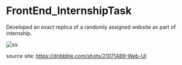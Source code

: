 # FrontEnd_InternshipTask
Developed an exact replica of a randomly assigned website as part of internship.



![ss](https://github.com/MnkshiSuresh/FrontEnd_InternshipTask/assets/119519427/ccb87dd7-5bf4-47ae-bc77-704285778720)

source site: https://dribbble.com/shots/21071489-Web-UI
